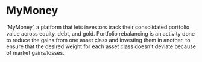 # MyMoney
‘MyMoney’,  a platform that lets investors track their consolidated portfolio value across equity, debt, and gold.  Portfolio rebalancing is an activity done to reduce the gains from one asset class and investing them in another, to ensure that the desired weight for each asset class doesn't deviate because of market gains/losses.
